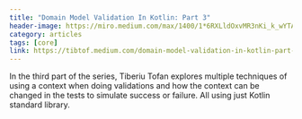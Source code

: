 ```yaml
---
title: "Domain Model Validation In Kotlin: Part 3"
header-image: https://miro.medium.com/max/1400/1*6RXLldOxvMR3nKi_k_wYTA.png
category: articles
tags: [core]
link: https://tibtof.medium.com/domain-model-validation-in-kotlin-part-3-96c3fd4af342
---
```

In the third part of the series, Tiberiu Tofan explores multiple techniques of using a context when doing validations 
and how the context can be changed in the tests to simulate success or failure. All using just Kotlin standard library.
